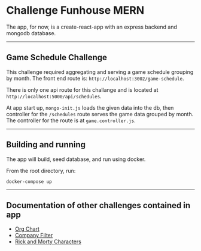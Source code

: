 # Challenge Funhouse MERN

The app, for now, is a create-react-app with an express backend and mongodb database.

---

## Game Schedule Challenge

This challenge required aggregating and serving a game schedule grouping by month. The front end route is: `http://localhost:3002/game-schedule`.

There is only one api route for this challange and is located at `http://localhost:5000/api/schedules`.

At app start up, `mongo-init.js` loads the given data into the db, then controller for the `/schedules` route serves the game data grouped by month.
The controller for the route is at `game.controller.js`.

---

## Building and running

The app will build, seed database, and run using docker.

From the root directory, run:

```
docker-compose up
```

---

## Documentation of other challenges contained in app

- [Org Chart](./challenge-requirements-docs/org-chart)
- [Company Filter](./challenge-requirements-docs/company-filter)
- [Rick and Morty Characters](./challenge-requirements-docs/rick-and-morty)
